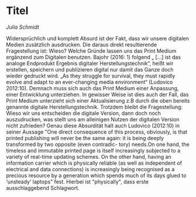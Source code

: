 
# Titel
*Julia Schmidt*

Widersprüchlich und komplett Absurd ist der Fakt, dass wir unsere digitalen Medien zusätzlich ausdrucken. 
Die daraus direkt resultierende Fragestellung ist: Wieso? Welche Gründe lassen uns das Print Medium ergänzend zum Digitalen 
benutzen. 
Bajohr (2016: 1) folgend „ […] ist das analoge Endprodukt Ergebnis digitaler Herstellungstechnik“, heißt wir erstellen, 
speichern und publizieren digital nur damit das Ganze doch wieder gedruckt wird. 
„As they struggle for survival, they must rapidly evolve and adapt to an ever-changing media environment“ (Ludovico 2012:10). 
Demnach muss sich auch das Print Medium einer Anpassung, einer Entwicklung unterziehen. In gewisser Weise ist dies auch der 
Fall, das Print Medium unterzieht sich einer Aktualisierung z.B durch die oben bereits genannte digitale Herstellungstechnik. 
Trotzdem bleibt die Fragestellung: Wieso wir uns entscheiden die digitale Version, dann doch noch auszudrucken, was stellt uns 
am alleinigen Nutzen der digitalen Version nicht zufrieden? Genau diese Absurdität halt auch Ludovico (2012:10) in seiner 
Aussage 
"One direct consequence of this process, obviously, is that printed publishing will never be the same again: it is being 
deeply transformed by two opposite (even contradic- tory) needs.On one hand, the timeless and immutable printed page is itself 
increasingly subjected to a variety of real-time updating schemes. On the other hand, having an information carrier which is 
physically reliable (as well as independent of electrical and data connections) is increasingly being recognised as a precious 
resource by a generation which spends much of its days glued to ‘unsteady’ laptops"
fest. Hierbei ist "physically", dass erste ausschlaggebend Schlagwort.


